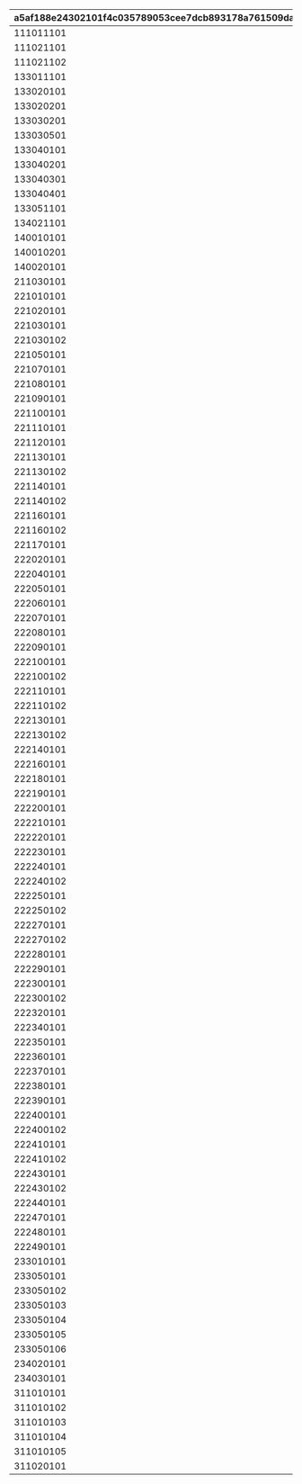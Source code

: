 |a5af188e24302101f4c035789053cee7dcb893178a761509da39aee18542adb2|e5ede1bd1bac7cfab91312cbd607ba1f9abec5fef9f07c4744905d3c4c6d5175|bfdd583cffd7cf3acfa9a1064073dad107c8a000ed9996c1fcb68461b9a254b2|
| --- | --- | --- |
|111011101|1110111|1101101|
|111021101|1110211|1102101|
|111021102|1110211|1102102|
|133011101|1330111|3301101|
|133020101|1330201|3302001|
|133020201|1330202|3302002|
|133030201|1330302|3303001|
|133030501|1330305|3303002|
|133040101|1330401|3304001|
|133040201|1330402|3304002|
|133040301|1330403|3304001|
|133040401|1330404|3304002|
|133051101|1330511|3305101|
|134021101|1340211|3402101|
|140010101|1400101|4001001|
|140010201|1400102|4001002|
|140020101|1400201|4002001|
|211030101|2110301|1103001|
|221010101|2210101|2101001|
|221020101|2210201|2102001|
|221030101|2210301|2103001|
|221030102|2210301|2103002|
|221050101|2210501|2105001|
|221070101|2210701|2107001|
|221080101|2210801|2108001|
|221090101|2210901|2109001|
|221100101|2211001|2110001|
|221110101|2211101|2111001|
|221120101|2211201|2112001|
|221130101|2211301|2113001|
|221130102|2211301|2113002|
|221140101|2211401|2114001|
|221140102|2211401|2114002|
|221160101|2211601|2116001|
|221160102|2211601|2116002|
|221170101|2211701|2117001|
|222020101|2220201|1202001|
|222040101|2220401|1204001|
|222050101|2220501|1205001|
|222060101|2220601|1206001|
|222070101|2220701|1207001|
|222080101|2220801|1208001|
|222090101|2220901|1209001|
|222100101|2221001|1210001|
|222100102|2221001|1210002|
|222110101|2221101|1211001|
|222110102|2221101|1211002|
|222130101|2221301|1213001|
|222130102|2221301|1213002|
|222140101|2221401|1214001|
|222160101|2221601|1216001|
|222180101|2221801|1218001|
|222190101|2221901|1219001|
|222200101|2222001|1220001|
|222210101|2222101|1221001|
|222220101|2222201|1222001|
|222230101|2222301|1223001|
|222240101|2222401|1224001|
|222240102|2222401|1224002|
|222250101|2222501|1225001|
|222250102|2222501|1225002|
|222270101|2222701|1227001|
|222270102|2222701|1227002|
|222280101|2222801|1228001|
|222290101|2222901|1229001|
|222300101|2223001|1230001|
|222300102|2223001|1230002|
|222320101|2223201|1232001|
|222340101|2223401|1234001|
|222350101|2223501|1235001|
|222360101|2223601|1236001|
|222370101|2223701|1237001|
|222380101|2223801|1238001|
|222390101|2223901|1239001|
|222400101|2224001|1240001|
|222400102|2224001|1240002|
|222410101|2224101|1241001|
|222410102|2224101|1241002|
|222430101|2224301|1242001|
|222430102|2224301|1242002|
|222440101|2224401|1244001|
|222470101|2224701|1247001|
|222480101|2224801|1248001|
|222490101|2224901|1249001|
|233010101|2330101|3301001|
|233050101|2330501|3305001|
|233050102|2330501|3305002|
|233050103|2330501|3305003|
|233050104|2330501|3305004|
|233050105|2330501|3305005|
|233050106|2330501|3305006|
|234020101|2340201|3402001|
|234030101|2340301|3403001|
|311010101|3110101|1101001|
|311010102|3110101|1101011|
|311010103|3110101|1101021|
|311010104|3110101|1101031|
|311010105|3110101|1101041|
|311020101|3110201|1102001|